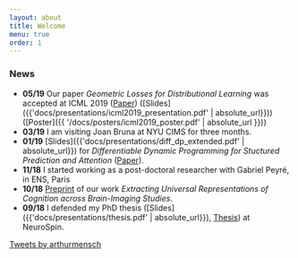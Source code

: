 ```yaml
---
layout: about
title: Welcome
menu: true
order: 1
---
```

<!--author-->
### News

- **05/19** Our paper *Geometric Losses for Distributional Learning* was accepted at ICML 2019 ([Paper](https://hal.archives-ouvertes.fr/hal-02129281v1)) ([Slides]({{'docs/presentations/icml2019_presentation.pdf' | absolute_url}})) ([Poster]({{ '/docs/posters/icml2019_poster.pdf' | absolute_url }}))
- **03/19** I am visiting Joan Bruna at NYU CIMS for three months.   
- **01/19** [Slides]({{'docs/presentations/diff_dp_extended.pdf' | absolute_url}}) for *Differentiable Dynamic Programming for Stuctured Prediction and Attention* ([Paper](https://arxiv.org/abs/1802.03676)).
- **11/18** I started working as a post-doctoral researcher with Gabriel Peyré, in ENS, Paris
- **10/18** [Preprint](https://arxiv.org/pdf/1809.06035.pdf) of our work *Extracting Universal Representations of
Cognition across Brain-Imaging Studies*.
- **09/18** I defended my PhD thesis ([Slides]({{'docs/presentations/thesis.pdf' | absolute_url}}), [Thesis](https://tel.archives-ouvertes.fr/tel-01891633/document)) at NeuroSpin.

<a class="twitter-timeline" data-width="600" data-height="1000" data-dnt="true" href="https://twitter.com/arthurmensch?ref_src=twsrc%5Etfw">Tweets by arthurmensch</a> <script async src="https://platform.twitter.com/widgets.js" charset="utf-8"></script> 
